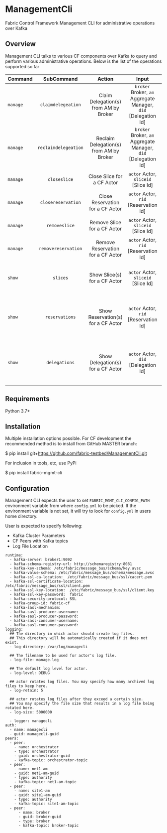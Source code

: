 # ManagementCli
Fabric Control Framework Management CLI for administrative operations over Kafka

## Overview
Management CLI talks to various CF components over Kafka to query and perform various administrative operations.
Below is the list of the operations supported so far

Command | SubCommand | Action | Input | Output
:--------|:----:|:----:|:---:|:---:
`manage` | `claimdelegeation`| Claim Delegation(s) from AM by Broker | `broker` Broker, `am` Aggregate Manager, `did` [Delegation Id] | Delegation Id of delegation claimed
`manage` | `reclaimdelegeation`| Reclaim Delegation(s) from AM by Broker | `broker` Broker, `am` Aggregate Manager, `did` [Delegation Id] | Delegation Id of delegation reclaimed
`manage` | `closeslice` | Close Slice for a CF Actor |  `actor` Actor, `sliceid` [Slice Id] | Success or Failure status
`manage` | `closereservation` | Close Reservation for a CF Actor |  `actor` Actor, `rid` [Reservation Id] | Success or Failure status
`manage` | `removeslice` | Remove Slice for a CF Actor |  `actor` Actor, `sliceid` [Slice Id] | Success or Failure status
`manage` | `removereservation` | Remove Reservation for a CF Actor |  `actor` Actor, `rid` [Reservation Id] | Success or Failure status
`show` | `slices`| Show Slice(s) for a CF Actor | `actor` Actor, `sliceid` [Slice Id] | Slices for an actor or Slice identified by Slice Id
`show` | `reservations`| Show Reservation(s) for a CF Actor | `actor` Actor, `rid` [Reservation Id] | Reservations for an actor or Reservation identified by Reservation Id
`show` | `delegations`| Show Delegation(s) for a CF Actor | `actor` Actor, `did` [Delegation Id] | Delegations for an actor or Delegation identified by Delegation Id

## Requirements
Python 3.7+

## Installation
Multiple installation options possible. For CF development the recommended method is to install from GitHub MASTER branch:

$ pip install git+https://github.com/fabric-testbed/ManagementCli.git

For inclusion in tools, etc, use PyPi

$ pip install fabric-mgmt-cli

## Configuration
Management CLI expects the user to set `FABRIC_MGMT_CLI_CONFIG_PATH` environment variable from where `config.yml` to be picked. If the environment variable is not set, it will try to look for `config.yml` in users home directory. 

User is expected to specify following:
 - Kafka Cluster Parameters
 - CF Peers with Kafka topics 
 - Log File Location

```
runtime:
  - kafka-server: broker1:9092
  - kafka-schema-registry-url: http://schemaregistry:8081
  - kafka-key-schema: /etc/fabric/message_bus/schema/key.avsc
  - kafka-value-schema: /etc/fabric/message_bus/schema/message.avsc
  - kafka-ssl-ca-location:  /etc/fabric/message_bus/ssl/cacert.pem
  - kafka-ssl-certificate-location:  /etc/fabric/message_bus/ssl/client.pem
  - kafka-ssl-key-location:  /etc/fabric/message_bus/ssl/client.key
  - kafka-ssl-key-password:  fabric
  - kafka-security-protocol: SSL
  - kafka-group-id: fabric-cf
  - kafka-sasl-mechanism:
  - kafka-sasl-producer-username:
  - kafka-sasl-producer-password:
  - kafka-sasl-consumer-username:
  - kafka-sasl-consumer-password:
logging:
  ## The directory in which actor should create log files.
  ## This directory will be automatically created if it does not exist.
  - log-directory: /var/log/managecli

  ## The filename to be used for actor's log file.
  - log-file: manage.log

  ## The default log level for actor.
  - log-level: DEBUG

  ## actor rotates log files. You may specify how many archived log files to keep here.
  - log-retain: 5

  ## actor rotates log files after they exceed a certain size.
  ## You may specify the file size that results in a log file being rotated here.
  - log-size: 5000000

  - logger: managecli
auth:
  - name: managecli
  - guid: managecli-guid
peers:
  - peer:
    - name: orchestrator
    - type: orchestrator
    - guid: orchestrator-guid
    - kafka-topic: orchestrator-topic
  - peer:
    - name: net1-am
    - guid: net1-am-guid
    - type: authority
    - kafka-topic: net1-am-topic
  - peer:
    - name: site1-am
    - guid: site1-am-guid
    - type: authority
    - kafka-topic: site1-am-topic
  - peer:
      - name: broker
      - guid: broker-guid
      - type: broker
      - kafka-topic: broker-topic
```

